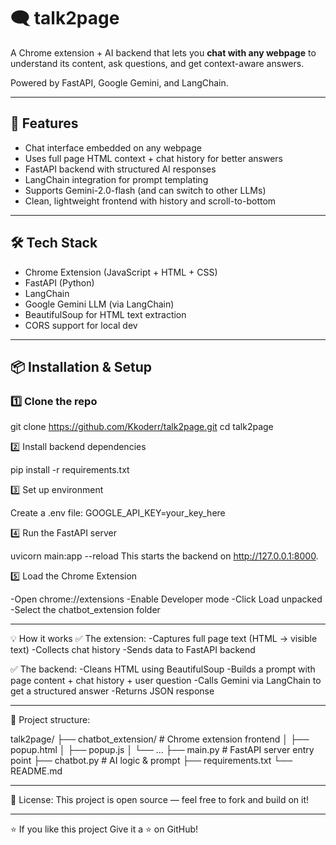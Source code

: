 # 🗨️ talk2page

A Chrome extension + AI backend that lets you **chat with any webpage** to understand its content, ask questions, and get context-aware answers.

Powered by FastAPI, Google Gemini, and LangChain.

---

## 🚀 Features

- Chat interface embedded on any webpage
- Uses full page HTML context + chat history for better answers
- FastAPI backend with structured AI responses
- LangChain integration for prompt templating
- Supports Gemini-2.0-flash (and can switch to other LLMs)
- Clean, lightweight frontend with history and scroll-to-bottom

---

## 🛠️ Tech Stack

- Chrome Extension (JavaScript + HTML + CSS)
- FastAPI (Python)
- LangChain
- Google Gemini LLM (via LangChain)
- BeautifulSoup for HTML text extraction
- CORS support for local dev

---

## 📦 Installation & Setup

### 1️⃣ Clone the repo

git clone https://github.com/Kkoderr/talk2page.git
cd talk2page

2️⃣ Install backend dependencies

pip install -r requirements.txt

3️⃣ Set up environment

Create a .env file:
GOOGLE_API_KEY=your_key_here

4️⃣ Run the FastAPI server

uvicorn main:app --reload
This starts the backend on http://127.0.0.1:8000.

5️⃣ Load the Chrome Extension

-Open chrome://extensions
-Enable Developer mode
-Click Load unpacked
-Select the chatbot_extension folder

---

💡 How it works
✅ The extension:
-Captures full page text (HTML → visible text)
-Collects chat history
-Sends data to FastAPI backend

✅ The backend:
-Cleans HTML using BeautifulSoup
-Builds a prompt with page content + chat history + user question
-Calls Gemini via LangChain to get a structured answer
-Returns JSON response

---

📄 Project structure:

talk2page/
├── chatbot_extension/     # Chrome extension frontend
│   ├── popup.html
│   ├── popup.js
│   └── ...
├── main.py               # FastAPI server entry point
├── chatbot.py            # AI logic & prompt
├── requirements.txt
└── README.md

---

📄 License:
This project is open source — feel free to fork and build on it!

---

⭐️ If you like this project
Give it a ⭐ on GitHub!


